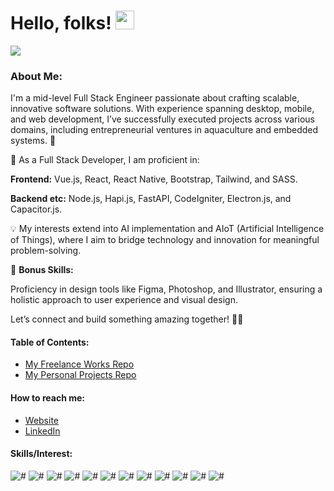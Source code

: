 # Hello, folks! <img src="https://raw.githubusercontent.com/MartinHeinz/MartinHeinz/master/wave.gif" width="30px">

![](https://media-exp1.licdn.com/dms/image/C5616AQGT4yJtWdiMfg/profile-displaybackgroundimage-shrink_350_1400/0/1631298103462?e=1646265600&v=beta&t=CHOf0bL_5-vtX6DeseJgpiAG9riKIiSNLRPUM_geb6k)

### About Me:
I'm a mid-level Full Stack Engineer passionate about crafting scalable, innovative software solutions. With experience spanning desktop, mobile, and web development, I’ve successfully executed projects across various domains, including entrepreneurial ventures in aquaculture and embedded systems. 🌟

🔧 As a Full Stack Developer, I am proficient in:

**Frontend:** Vue.js, React, React Native, Bootstrap, Tailwind, and SASS.

**Backend etc:** Node.js, Hapi.js, FastAPI, CodeIgniter, Electron.js, and Capacitor.js.

💡 My interests extend into AI implementation and AIoT (Artificial Intelligence of Things), where I aim to bridge technology and innovation for meaningful problem-solving.

🎨 **Bonus Skills:**

Proficiency in design tools like Figma, Photoshop, and Illustrator, ensuring a holistic approach to user experience and visual design.


Let’s connect and build something amazing together! 🤝✨

#### Table of Contents:
- [My Freelance Works Repo](https://github.com/search?q=user%3Ayahyaqr+freelance)
- [My Personal Projects Repo](https://github.com/search?q=user%3Ayahyaqr+projects)

#### How to reach me:
 - [Website](https://www.yahyaqr.xyz/)
 - [LinkedIn](https://www.linkedin.com/in/yahya-aqrom/)

#### Skills/Interest:
![#](https://img.shields.io/badge/OS-Windows-informational?style=flat&logo=Windows&logoColor=white&color=0078D6)
![#](https://img.shields.io/badge/Editor-VS_Code-informational?style=flat&logo=visualstudiocode&logoColor=white&color=007ACC)
![#](https://img.shields.io/badge/Code-JavaScript-informational?style=flat&logo=JavaScript&logoColor=white&color=F7DF1E)
![#](https://img.shields.io/badge/Code-Python-informational?style=flat&logo=Python&logoColor=white&color=3776AB)
![#](https://img.shields.io/badge/Code-PHP-informational?style=flat&logo=PHP&logoColor=white&color=777BB4)
![#](https://img.shields.io/badge/BackEnd-CodeIgniter-informational?style=flat&logo=CodeIgniter&logoColor=white&color=EF4223)
![#](https://img.shields.io/badge/BackEnd-FastAPI-informational?style=flat&logo=FastAPI&logoColor=white&color=009688)
![#](https://img.shields.io/badge/FrontEnd-Vue-informational?style=flat&logo=vuedotjs&logoColor=white&color=4FC08D)
![#](https://img.shields.io/badge/FrontEnd-Bootstrap-informational?style=flat&logo=Bootstrap&logoColor=white&color=7952B3)
![#](https://img.shields.io/badge/Design-Adobe_Illustrator-informational?style=flat&logo=adobeillustrator&logoColor=white&color=FF9A00)
![#](https://img.shields.io/badge/Design-Adobe_Photoshop-informational?style=flat&logo=adobephotoshop&logoColor=white&color=31A8FF)
![#](https://img.shields.io/badge/Design-Figma-informational?style=flat&logo=Figma&logoColor=white&color=F24E1E)

